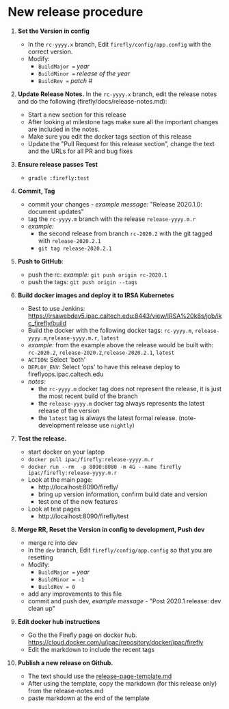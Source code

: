 
# New release procedure

1. **Set the Version in config**
   - In the `rc-yyyy.x` branch, Edit `firefly/config/app.config` with the correct version.
   - Modify:
     - `BuildMajor =` _year_
     - `BuildMinor =` _release of the year_
     - `BuildRev =` _patch #_

1. **Update Release Notes.**
   In the `rc-yyyy.x` branch, edit the release notes and do the following (firefly/docs/release-notes.md):
    - Start a new section for this release
   - After looking at milestone tags make sure all the important changes are included in the notes.
   - Make sure you edit the docker tags section of this release
   - Update the "Pull Request for this release section", change the text and the URLs for all PR and bug fixes 
   
1. **Ensure release passes Test**
   - `gradle :firefly:test`
   
1. **Commit, Tag**
   - commit your changes - _example message:_ "Release 2020.1.0: document updates"
   - tag the `rc-yyyy.m` branch with the release  `release-yyyy.m.r`
   - _example:_ 
      - the second release from branch `rc-2020.2` with the git tagged with `release-2020.2.1`
      - `git tag release-2020.2.1`
   
1. **Push to GitHub**: 
   - push the rc: _example:_ `git push origin rc-2020.1`
   - push the tags: `git push origin --tags`   

1. **Build docker images and deploy it to IRSA Kubernetes**
   - Best to use Jenkins: https://irsawebdev5.ipac.caltech.edu:8443/view/IRSA%20k8s/job/ikc_firefly/build
   - Build the docker with the following docker tags: `rc-yyyy.m`, `release-yyyy.m`,`release-yyyy.m.r`, `latest` 
   - _example:_ from the example above the release would be built with: `rc-2020.2`, `release-2020.2`,`release-2020.2.1`, `latest`
   - `ACTION`: Select 'both'  
   - `DEPLOY_ENV`: Select 'ops' to have this release deploy to fireflyops.ipac.caltech.edu
   - _notes:_ 
       - the `rc-yyyy.m` docker tag does not represent the release, it is just the most recent build of the branch
       - the `release-yyyy.m` docker tag always represents the latest release of the version
       - the `latest` tag is always the latest formal release. (note- development release use `nightly`)
       
1. **Test the release.**
   - start docker on your laptop
   - `docker pull ipac/firefly:release-yyyy.m.r`
   - `docker run --rm  -p 8090:8080 -m 4G --name firefly ipac/firefly:release-yyyy.m.r`
   - Look at the main page: 
     - http://localhost:8090/firefly/
     - bring up version information, confirm build date and version
     - test one of the new features
   - Look at test pages
     - http://localhost:8090/firefly/test
   
1. **Merge RR, Reset the Version in config to development, Push dev**
   - merge rc into dev
   - In the `dev` branch, Edit `firefly/config/app.config` so that you are resetting 
   - Modify:
     - `BuildMajor =` _year_
     - `BuildMinor = -1`
     - `BuildRev = 0`
   - add any improvements to this file
   - commit and push dev, _example message_ - "Post 2020.1 release: dev clean up"
   
1. **Edit docker hub instructions**
   - Go the the Firefly page on docker hub. https://cloud.docker.com/u/ipac/repository/docker/ipac/firefly
   - Edit the markdown to include the recent tags
   
1. **Publish a new release on Github.**
   - The text should use the [release-page-template.md](release-page-template.md)
   - After using the template, copy the markdown (for this release only) from the release-notes.md
   - paste markdown at the end of the template

